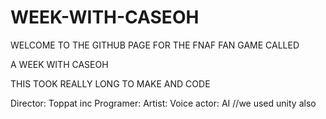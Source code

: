 # WEEK-WITH-CASEOH
WELCOME TO THE GITHUB PAGE FOR THE FNAF FAN GAME CALLED

A WEEK WITH CASEOH

THIS TOOK REALLY LONG TO MAKE AND CODE


Director: Toppat inc
Programer:
Artist:
Voice actor: AI
//we used unity also
